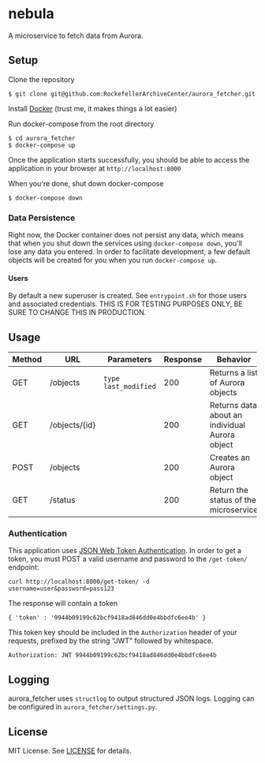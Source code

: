 # nebula

A microservice to fetch data from Aurora.

## Setup

Clone the repository

    $ git clone git@github.com:RockefellerArchiveCenter/aurora_fetcher.git

Install [Docker](https://store.docker.com/search?type=edition&offering=community) (trust me, it makes things a lot easier)

Run docker-compose from the root directory

    $ cd aurora_fetcher
    $ docker-compose up

Once the application starts successfully, you should be able to access the application in your browser at `http://localhost:8000`

When you're done, shut down docker-compose

    $ docker-compose down


### Data Persistence

Right now, the Docker container does not persist any data, which means that when you shut down the services using `docker-compose down`, you'll lose any data you entered. In order to facilitate development, a few default objects will be created for you when you run `docker-compose up`.


#### Users

By default a new superuser is created. See `entrypoint.sh` for those users and associated credentials. THIS IS FOR TESTING PURPOSES ONLY, BE SURE TO CHANGE THIS IN PRODUCTION.


## Usage

| Method | URL | Parameters | Response  | Behavior  |
|--------|-----|---|---|---|
|GET|/objects|`type` `last_modified` |200|Returns a list of Aurora objects|
|GET|/objects/{id}| |200|Returns data about an individual Aurora object|
|POST|/objects||200|Creates an Aurora object|
|GET|/status||200|Return the status of the microservice


### Authentication

This application uses [JSON Web Token Authentication](https://github.com/GetBlimp/django-rest-framework-jwt). In order to get a token, you must POST a valid username and password to the `/get-token/` endpoint:

    curl http://localhost:8000/get-token/ -d username=user&password=pass123

The response will contain a token

    { 'token' : '9944b09199c62bcf9418ad846dd0e4bbdfc6ee4b' }

This token key should be included in the `Authorization` header of your requests, prefixed by the string "JWT" followed by whitespace.

    Authorization: JWT 9944b09199c62bcf9418ad846dd0e4bbdfc6ee4b


## Logging

aurora_fetcher uses `structlog` to output structured JSON logs. Logging can be configured in `aurora_fetcher/settings.py`.


## License

MIT License. See [LICENSE](LICENSE) for details.
